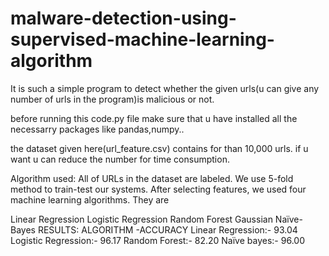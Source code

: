 # malware-detection-using-supervised-machine-learning-algorithm
It is such a simple program to detect whether the given urls(u can give any number of urls in the program)is malicious or not.

before running this code.py file make sure that u have installed all the necessarry packages like pandas,numpy..

the dataset given here(url_feature.csv) contains for than 10,000 urls. if u want u can reduce the number for time consumption.

Algorithm used: All of URLs in the dataset are labeled. We use 5-fold method to train-test our systems. After selecting features, we used four machine learning algorithms. They are

Linear Regression
Logistic Regression
Random Forest
Gaussian Naïve-Bayes
RESULTS: 
ALGORITHM -ACCURACY 
Linear Regression:- 93.04 
Logistic Regression:- 96.17 
Random Forest:- 82.20 
Naïve bayes:- 96.00
